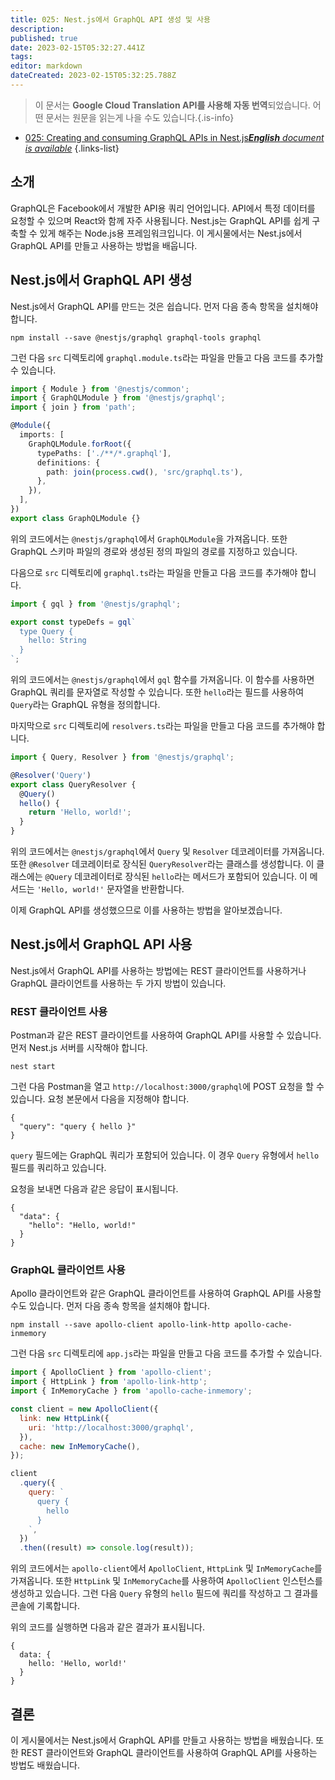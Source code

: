 ```yaml
---
title: 025: Nest.js에서 GraphQL API 생성 및 사용
description: 
published: true
date: 2023-02-15T05:32:27.441Z
tags: 
editor: markdown
dateCreated: 2023-02-15T05:32:25.788Z
---
```


> 이 문서는 **Google Cloud Translation API를 사용해 자동 번역**되었습니다.
어떤 문서는 원문을 읽는게 나을 수도 있습니다.{.is-info}



- [025: Creating and consuming GraphQL APIs in Nest.js***English** document is available*](/en/Knowledge-base/Nest-js/Learning/025-creating-and-consuming-graphql-apis-in-nest-js)
{.links-list}


## 소개

GraphQL은 Facebook에서 개발한 API용 쿼리 언어입니다. API에서 특정 데이터를 요청할 수 있으며 React와 함께 자주 사용됩니다. Nest.js는 GraphQL API를 쉽게 구축할 수 있게 해주는 Node.js용 프레임워크입니다. 이 게시물에서는 Nest.js에서 GraphQL API를 만들고 사용하는 방법을 배웁니다.

## Nest.js에서 GraphQL API 생성

Nest.js에서 GraphQL API를 만드는 것은 쉽습니다. 먼저 다음 종속 항목을 설치해야 합니다.

```
npm install --save @nestjs/graphql graphql-tools graphql
```

그런 다음 `src` 디렉토리에 `graphql.module.ts`라는 파일을 만들고 다음 코드를 추가할 수 있습니다.

```typescript
import { Module } from '@nestjs/common';
import { GraphQLModule } from '@nestjs/graphql';
import { join } from 'path';

@Module({
  imports: [
    GraphQLModule.forRoot({
      typePaths: ['./**/*.graphql'],
      definitions: {
        path: join(process.cwd(), 'src/graphql.ts'),
      },
    }),
  ],
})
export class GraphQLModule {}
```

위의 코드에서는 `@nestjs/graphql`에서 `GraphQLModule`을 가져옵니다. 또한 GraphQL 스키마 파일의 경로와 생성된 정의 파일의 경로를 지정하고 있습니다.

다음으로 `src` 디렉토리에 `graphql.ts`라는 파일을 만들고 다음 코드를 추가해야 합니다.

```typescript
import { gql } from '@nestjs/graphql';

export const typeDefs = gql`
  type Query {
    hello: String
  }
`;
```

위의 코드에서는 `@nestjs/graphql`에서 `gql` 함수를 가져옵니다. 이 함수를 사용하면 GraphQL 쿼리를 문자열로 작성할 수 있습니다. 또한 `hello`라는 필드를 사용하여 `Query`라는 GraphQL 유형을 정의합니다.

마지막으로 `src` 디렉토리에 `resolvers.ts`라는 파일을 만들고 다음 코드를 추가해야 합니다.

```typescript
import { Query, Resolver } from '@nestjs/graphql';

@Resolver('Query')
export class QueryResolver {
  @Query()
  hello() {
    return 'Hello, world!';
  }
}
```

위의 코드에서는 `@nestjs/graphql`에서 `Query` 및 `Resolver` 데코레이터를 가져옵니다. 또한 `@Resolver` 데코레이터로 장식된 `QueryResolver`라는 클래스를 생성합니다. 이 클래스에는 `@Query` 데코레이터로 장식된 `hello`라는 메서드가 포함되어 있습니다. 이 메서드는 `'Hello, world!'` 문자열을 반환합니다.

이제 GraphQL API를 생성했으므로 이를 사용하는 방법을 알아보겠습니다.

## Nest.js에서 GraphQL API 사용

Nest.js에서 GraphQL API를 사용하는 방법에는 REST 클라이언트를 사용하거나 GraphQL 클라이언트를 사용하는 두 가지 방법이 있습니다.

### REST 클라이언트 사용

Postman과 같은 REST 클라이언트를 사용하여 GraphQL API를 사용할 수 있습니다. 먼저 Nest.js 서버를 시작해야 합니다.

```
nest start
```

그런 다음 Postman을 열고 `http://localhost:3000/graphql`에 POST 요청을 할 수 있습니다. 요청 본문에서 다음을 지정해야 합니다.

```
{
  "query": "query { hello }"
}
```

`query` 필드에는 GraphQL 쿼리가 포함되어 있습니다. 이 경우 `Query` 유형에서 `hello` 필드를 쿼리하고 있습니다.

요청을 보내면 다음과 같은 응답이 표시됩니다.

```
{
  "data": {
    "hello": "Hello, world!"
  }
}
```

### GraphQL 클라이언트 사용

Apollo 클라이언트와 같은 GraphQL 클라이언트를 사용하여 GraphQL API를 사용할 수도 있습니다. 먼저 다음 종속 항목을 설치해야 합니다.

```
npm install --save apollo-client apollo-link-http apollo-cache-inmemory
```

그런 다음 `src` 디렉토리에 `app.js`라는 파일을 만들고 다음 코드를 추가할 수 있습니다.

```javascript
import { ApolloClient } from 'apollo-client';
import { HttpLink } from 'apollo-link-http';
import { InMemoryCache } from 'apollo-cache-inmemory';

const client = new ApolloClient({
  link: new HttpLink({
    uri: 'http://localhost:3000/graphql',
  }),
  cache: new InMemoryCache(),
});

client
  .query({
    query: `
      query {
        hello
      }
    `,
  })
  .then((result) => console.log(result));
```

위의 코드에서는 `apollo-client`에서 `ApolloClient`, `HttpLink` 및 `InMemoryCache`를 가져옵니다. 또한 `HttpLink` 및 `InMemoryCache`를 사용하여 `ApolloClient` 인스턴스를 생성하고 있습니다. 그런 다음 `Query` 유형의 `hello` 필드에 쿼리를 작성하고 그 결과를 콘솔에 기록합니다.

위의 코드를 실행하면 다음과 같은 결과가 표시됩니다.

```
{
  data: {
    hello: 'Hello, world!'
  }
}
```

## 결론

이 게시물에서는 Nest.js에서 GraphQL API를 만들고 사용하는 방법을 배웠습니다. 또한 REST 클라이언트와 GraphQL 클라이언트를 사용하여 GraphQL API를 사용하는 방법도 배웠습니다.